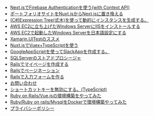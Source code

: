 <!-- BLOG-POST-LIST:START -->
- [Next.jsでFirebase Authenticationを使う(with Context API)](https://zenn.dev/wattanx/articles/1b8d4b7b92a237)
- [ポートフォリオサイトをNuxt.jsからNext.jsに置き換える](https://zenn.dev/wattanx/articles/d48f0e3b4e431f)
- [(C#)Expression Tree(式木)を使って動的にインスタンスを生成する。](https://zenn.dev/wattanx/articles/be894132aef68a)
- [AWS EC2に立ち上げたWindows ServerにIISをインストールする](https://zenn.dev/wattanx/articles/3a82bdd2058df9)
- [AWS EC2で起動したWindows Serverを日本語設定にする](https://zenn.dev/wattanx/articles/4c4b3750ba8a92)
- [Xamarin.UITestのススメ](https://zenn.dev/wattanx/articles/268a1c32a409ad)
- [Nuxt.jsでVuex+TypeScriptを使う](https://wattanx.hatenablog.com/entry/2020/12/06/225447)
- [GoogleAppScriptを使ってSlackAppを作成する。](https://wattanx.hatenablog.com/entry/2020/10/11/224052)
- [SQLServerのストアドプロシージャ](https://wattanx.hatenablog.com/entry/2019/11/13/213820)
- [Railsでマイページを作成する](https://wattanx.hatenablog.com/entry/2019/09/25/220430)
- [Railsでページネーション](https://wattanx.hatenablog.com/entry/2019/09/17/222301)
- [Railsで入力フォームを作る](https://wattanx.hatenablog.com/entry/2019/09/16/174306)
- [お問い合わせ](https://wattanx.hatenablog.com/entry/2020/10/11/180000)
- [ショートカットキーを無効にする。(TypeScript)](https://wattanx.hatenablog.com/entry/2019/08/21/200240)
- [Ruby on Rails/Vue.jsの環境構築をやってみた](https://wattanx.hatenablog.com/entry/2019/08/02/072221)
- [Ruby/Ruby on rails/MysqlをDockerで環境構築やってみた](https://wattanx.hatenablog.com/entry/2019/08/01/225749)
- [プライバシーポリシー](https://wattanx.hatenablog.com/entry/2020/10/11/222339)
<!-- BLOG-POST-LIST:END -->
